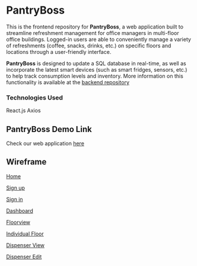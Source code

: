 # PantryBoss

This is the frontend repository for **PantryBoss**, a web application built to streamline refreshment management for office managers in multi-floor office buildings. Logged-in users are able to conveniently manage a variety of refreshments (coffee, snacks, drinks, etc.) on specific floors and locations through a user-friendly interface. 

**PantryBoss** is designed to update a SQL database in real-time, as well as incorporate the latest smart devices (such as smart fridges, sensors, etc.) to help track consumption levels and inventory. More information on this functionality is available at the [backend repository](https://github.com/paolasoria0597/Pantry-Boss-Backend/blob/main/README.md)

### Technologies Used

React.js
Axios

## PantryBoss Demo Link

Check our web application [here](https://www.google.com)

## Wireframe

[Home](src/assets/wireframe1.png)

[Sign up](src/assets/wireframe4.png)

[Sign in](src/assets/wireframe6.png)

[Dashboard](src/assets/wireframe2.png)

[Floorview](src/assets/wireframe3.png)

[Individual Floor](src/assets/wireframe5.png)

[Dispenser View](src/assets/wireframe8.png)

[Dispenser Edit](src/assets/wireframe7.png)










